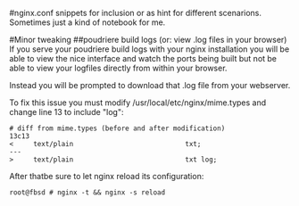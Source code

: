 #nginx.conf snippets
for inclusion or as hint for different scenarions. Sometimes just a kind of notebook for me.

#Minor tweaking
##poudriere build logs (or: view .log files in your browser)
If you serve your poudriere build logs with your nginx installation you will be able to view the nice interface and watch the ports being built but not be able to view your logfiles directly from within your browser. 

Instead you will be prompted to download that .log file from your webserver.

To fix this issue you must modify /usr/local/etc/nginx/mime.types and change line 13 to include "log":

    # diff from mime.types (before and after modification)
    13c13
    <     text/plain                            txt;
    ---
    >     text/plain                            txt log;

After thatbe sure to let nginx reload its configuration:

    root@fbsd # nginx -t && nginx -s reload
